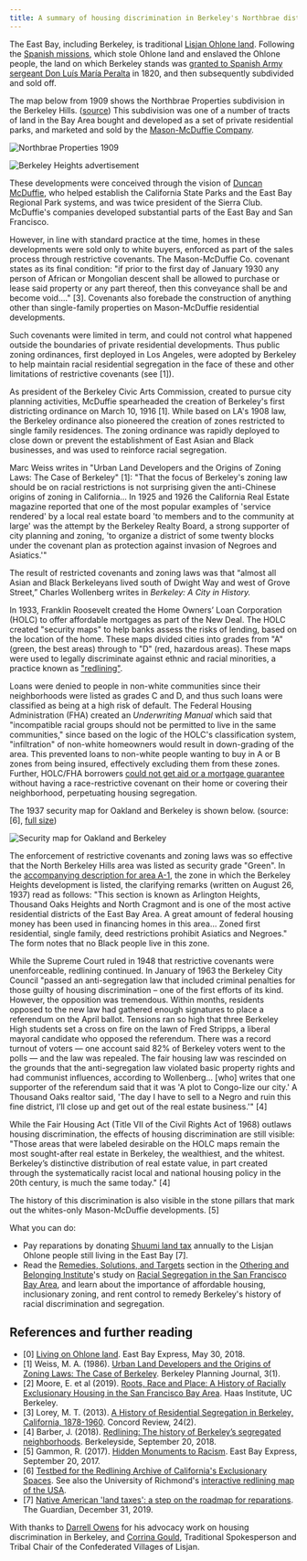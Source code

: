 ```yaml
---
title: A summary of housing discrimination in Berkeley's Northbrae district
---
```


The East Bay, including Berkeley, is traditional
[Lisjan Ohlone land](https://sogoreate-landtrust.com/shuumi-land-tax/#). Following
the
[Spanish missions](https://en.wikipedia.org/wiki/Spanish_missions_in_California#cite_note-4),
which stole Ohlone land and enslaved the Ohlone people, the land on
which Berkeley stands was
[granted to Spanish Army sergeant Don Luís María Peralta](https://en.wikipedia.org/wiki/Rancho_San_Antonio_(Peralta))
in 1820, and then subsequently subdivided and sold off.

The map below from 1909 shows the Northbrae Properties subdivision in
the Berkeley
Hills. ([source](https://digicoll.lib.berkeley.edu/record/58662))
This subdivision was one of a number of tracts of land in the Bay Area bought and developed as a set
of private residential parks, and marketed and sold by the
[Mason-McDuffie Company](https://oac.cdlib.org/findaid/ark:/13030/tf800006jp/admin/#bioghist-1.3.4).

![Northbrae Properties 1909](images/northbrae_properties_1909_thumb.jpeg)

![Berkeley Heights advertisement](images/berkeley_heights.png)

These developments were conceived through the vision of
[Duncan McDuffie](https://en.wikipedia.org/wiki/Duncan_McDuffie), who
helped establish the California State Parks and the East Bay Regional
Park systems, and was twice president of the Sierra Club. McDuffie's
companies developed substantial parts of the East Bay and San
Francisco.

However, in line with standard practice at the time, homes in these
developments were sold only to white buyers, enforced as part of the
sales process through restrictive covenants. The Mason-McDuffie Co. covenant states as
its final condition: "if prior to the first day of January 1930 any
person of African or Mongolian descent shall be allowed to purchase or
lease said property or any part thereof, then this conveyance shall be
and become void...." [3]. Covenants also forebade the construction of
anything other than single-family properties on Mason-McDuffie
residential developments.

Such covenants were limited in term, and could not control
what happened outside the boundaries of private residential
developments. Thus public zoning ordinances, first deployed in Los Angeles,
were adopted by Berkeley to help maintain racial residential
segregation in the face of these and other limitations of restrictive
covenants (see [1]).

As president of the Berkeley Civic Arts Commission, created to pursue
city planning activities, McDuffie spearheaded the creation of
Berkeley's first districting ordinance on March 10, 1916 [1]. While
based on LA's 1908 law, the Berkeley ordinance also pioneered the
creation of zones restricted to single family residences. The zoning
ordinance was rapidly deployed to close down or prevent the
establishment of East Asian and Black businesses, and was used to
reinforce racial segregation.

Marc Weiss writes in "Urban Land Developers and the Origins of Zoning
Laws: The Case of Berkeley" [1]: "That the focus of Berkeley's zoning
law should be on racial restrictions is not
surprising given the anti-Chinese origins of zoning in
California... In 1925 and 1926 the California Real Estate magazine 
reported that one of the most popular examples of 'service rendered'
by a local real estate board 'to members and to the community at
large' was the attempt by the Berkeley Realty Board, a strong
supporter of city planning and zoning, 'to organize a district of some
twenty blocks under the covenant plan as protection against invasion
of Negroes and Asiatics.'"

The result of restricted covenants and zoning laws was that “almost
all Asian and Black Berkeleyans lived south of Dwight Way and west of
Grove Street,” Charles Wollenberg writes in _Berkeley: A City in
History._

In 1933, Franklin Roosevelt created the Home Owners’ Loan Corporation
(HOLC) to offer affordable mortgages as part of the New Deal. The HOLC
created "security maps" to help banks assess the risks of lending,
based on the location of the home. These maps divided cities into
grades from "A" (green, the best areas) through to "D" (red, hazardous
areas). These maps were used to legally discriminate against ethnic
and racial minorities, a practice known as ["redlining"](https://www.npr.org/2017/05/03/526655831/a-forgotten-history-of-how-the-u-s-government-segregated-america).

Loans were denied to people in non-white communities since their neighborhoods were
listed as grades C and D, and thus such loans were classified as being at a high risk of default. The Federal Housing Administration (FHA) created an _Underwriting Manual_ which said that "incompatible racial groups should not be permitted to live in the same communities," since based on the logic of the HOLC's classification system, "infiltration" of non-white homeowners would result in down-grading of the area.  This prevented loans to non-white people wanting to buy in A or B zones from being insured, effectively excluding them from these zones. Further, HOLC/FHA borrowers [could not get aid or a mortgage guarantee](http://www.redliningvirginia.org/exhibits/show/the-national-story/restrictive-covenants) without having a race-restrictive covenant on their home or covering their neighborhood, perpetuating housing segregation.

The 1937 security map for Oakland and Berkeley is shown
below. (source: [6], [full size](images/oakland-berkeley-redline.jpg))

![Security map for Oakland and Berkeley](images/oakland-berkeley-redline-thumb.jpeg)

The enforcement of restrictive covenants and zoning laws was so effective that the
North Berkeley Hills area was listed as security grade "Green". In the
[accompanying description for area A-1](images/berkeley-a1.pdf), the zone in which the Berkeley
Heights development is listed, the clarifying remarks (written on
August 26, 1937) read as follows:
"This section is known as Arlington Heights, Thousand Oaks Heights and
North Cragmont and is one of the most active residential districts of
the East Bay Area. A great amount of federal housing money has been
used in financing homes in this area... Zoned first residential,
single family, deed restrictions prohibit Asiatics and Negroes." The
form notes that no Black people live in this zone.

While the Supreme Court ruled in 1948 that restrictive covenants were
unenforceable, redlining continued. In January of 1963 the Berkeley
City Council "passed an anti-segregation law that included criminal
penalties for those guilty of housing discrimination – one of the
first efforts of its kind. However, the opposition was
tremendous. Within months, residents opposed to the new law had
gathered enough signatures to place a referendum on the April
ballot. Tensions ran so high that three Berkeley High students set a
cross on fire on the lawn of Fred Stripps, a liberal mayoral candidate
who opposed the referendum. There was a record turnout of voters — one
account said 82% of Berkeley voters went to the polls  — and the law
was repealed. The fair housing law was rescinded on the grounds that
the anti-segregation law violated basic property rights and had
communist influences, according to Wollenberg... [who] writes
that one supporter of the referendum said that it was 'A plot to
Congo-lize our city.' A Thousand Oaks realtor said, 'The day I have to
sell to a Negro and ruin this fine district, I’ll close up and get out
of the real estate business.'" [4] 

While the Fair Housing Act (Title VII of the Civil Rights Act of 1968)
outlaws housing discrimination, the effects of housing discrimination
are still visible: "Those areas that were labeled desirable on
the HOLC maps remain the most sought-after real estate in Berkeley,
the wealthiest, and the whitest. Berkeley’s distinctive distribution
of real estate value, in part created through the systematically
racist local and national housing policy in the 20th century, is much
the same today." [4]

The history of this discrimination is also visible in the stone pillars
that mark out the whites-only Mason-McDuffie developments. [5]

What you can do:

- Pay reparations by donating
[Shuumi land tax](https://sogoreate-landtrust.org/) annually to the
Lisjan Ohlone people still living in the East Bay [7].
- Read the
[Remedies, Solutions, and Targets](https://belonging.berkeley.edu/racial-segregation-san-francisco-bay-area-part-5)
section in the
[Othering and Belonging Institute](https://belonging.berkeley.edu/)'s
study on
[Racial Segregation in the San Francisco Bay Area](https://belonging.berkeley.edu/segregationinthebay),
and learn about the importance of affordable housing, inclusionary
zoning, and rent control to remedy Berkeley's history of racial
discrimination and segregation.

## References and further reading

- [0]
[Living on Ohlone land](https://m.eastbayexpress.com/oakland/living-on-ohlone-land/Content?oid=16512595&showFullText=true). East
Bay Express, May 30, 2018.
- [1] Weiss, M. A. (1986).
[Urban Land Developers and the Origins of Zoning Laws: The Case of Berkeley](https://escholarship.org/uc/item/26b8d8zh).
Berkeley Planning Journal, 3(1).
- [2] Moore, E. et al
(2019). [Roots, Race and Place: A History of Racially Exclusionary Housing in the San Francisco Bay Area](https://belonging.berkeley.edu/rootsraceplace).
Haas Institute, UC Berkeley.
- [3] Lorey,
M. T. (2013). [A History of Residential Segregation in Berkeley, California, 1878-1960](http://www.schoolinfosystem.org/pdf/2014/06/04SegregationinCA24-2.pdf).
Concord Review, 24(2).
- [4] Barber,
J. (2018). [Redlining: The history of Berkeley’s segregated neighborhoods](https://www.berkeleyside.com/2018/09/20/redlining-the-history-of-berkeleys-segregated-neighborhoods).
Berkeleyside, September 20, 2018.
- [5] Gammon,
R. (2017). [Hidden Monuments to Racism](https://www.eastbayexpress.com/oakland/hidden-monuments-to-racism/Content?oid=9251259). East
Bay Express, September 20, 2017.
- [6] [Testbed for the Redlining Archive of California's Exclusionary Spaces](http://salt.umd.edu/T-RACES/). See also the University of Richmond's [interactive redlining map of the USA](https://dsl.richmond.edu/panorama/redlining/#loc=5/39.1/-94.58).
- [7]
[Native American 'land taxes': a step on the roadmap for reparations](https://www.theguardian.com/us-news/2019/dec/31/native-american-land-taxes-reparations). The
Guardian, December 31, 2019.

With thanks to [Darrell Owens](https://twitter.com/IDoTheThinking) for
his advocacy work on housing discrimination in Berkeley, and [Corrina
Gould](https://womensearthalliance.org/weawomen/2019-us-accelerator/corrina-gould/), Traditional Spokesperson and Tribal Chair of the Confederated
Villages of Lisjan.
